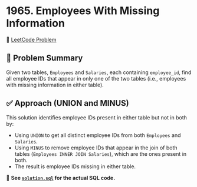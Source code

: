 # 1965. Employees With Missing Information

🔗 [LeetCode Problem](https://leetcode.com/problems/employees-with-missing-information/)

## 🧠 Problem Summary

Given two tables, `Employees` and `Salaries`, each containing `employee_id`, find all employee IDs that appear in only one of the two tables (i.e., employees with missing information in either table).

## ✅ Approach (UNION and MINUS)

This solution identifies employee IDs present in either table but not in both by:

- Using `UNION` to get all distinct employee IDs from both `Employees` and `Salaries`.
- Using `MINUS` to remove employee IDs that appear in the join of both tables (`Employees INNER JOIN Salaries`), which are the ones present in both.
- The result is employee IDs missing in either table.

📄 **See [`solution.sql`](./solution.sql) for the actual SQL code.**

